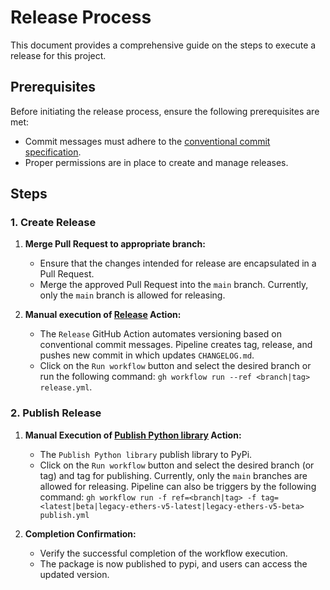 # Release Process

This document provides a comprehensive guide on the steps to execute a release for this project.

## Prerequisites

Before initiating the release process, ensure the following prerequisites are met:

- Commit messages must adhere to the [conventional commit specification](https://www.conventionalcommits.org/).
- Proper permissions are in place to create and manage releases.

## Steps

### 1. Create Release

1. **Merge Pull Request to appropriate branch:**
    - Ensure that the changes intended for release are encapsulated in a Pull Request.
    - Merge the approved Pull Request into the `main` branch. Currently, 
   only the `main` branch is allowed for releasing.

2. **Manual execution of [Release](workflows/release.yml) Action:**
    - The `Release` GitHub Action automates versioning based on conventional commit messages. Pipeline creates tag, release, 
   and pushes new commit in which updates `CHANGELOG.md`.
    - Click on the `Run workflow` button and select the desired branch or run the following command: 
   `gh workflow run --ref <branch|tag> release.yml`.

### 2. Publish Release

1. **Manual Execution of [Publish Python library](workflows/publish.yml) Action:**
    - The `Publish Python library` publish library to PyPi.
    - Click on the `Run workflow` button and select the desired branch (or tag) and tag for publishing.
    Currently, only the `main` branches are allowed for releasing. 
    Pipeline can also be triggers by the following command:
   `gh workflow run -f ref=<branch|tag> -f tag=<latest|beta|legacy-ethers-v5-latest|legacy-ethers-v5-beta> publish.yml`

2. **Completion Confirmation:**
    - Verify the successful completion of the workflow execution.
    - The package is now published to pypi, and users can access the updated version.
